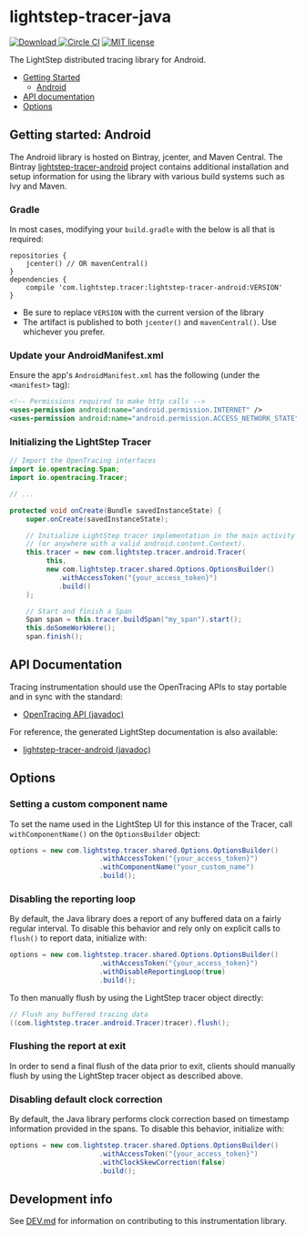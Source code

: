 # lightstep-tracer-java

[ ![Download](https://api.bintray.com/packages/lightstep/maven/lightstep-tracer-android/images/download.svg) ](https://bintray.com/lightstep/maven/) [![Circle CI](https://circleci.com/gh/lightstep/lightstep-tracer-java.svg?style=shield)](https://circleci.com/gh/lightstep/lightstep-tracer-java) [![MIT license](http://img.shields.io/badge/license-MIT-blue.svg)](http://opensource.org/licenses/MIT)

The LightStep distributed tracing library for Android.

* [Getting Started](#getting-started)
  * [Android](#getting-started-android)
* [API documentation](#apidocs)
* [Options](#options)

<a name="#getting-started"></a>
<a name="#getting-started-android"></a>

## Getting started: Android

The Android library is hosted on Bintray, jcenter, and Maven Central. The Bintray [lightstep-tracer-android](https://bintray.com/lightstep/maven/lightstep-tracer-android/view) project contains additional installation and setup information for using the library with various build systems such as Ivy and Maven.

### Gradle

In most cases, modifying your `build.gradle` with the below is all that is required:

```
repositories {
    jcenter() // OR mavenCentral()
}
dependencies {
    compile 'com.lightstep.tracer:lightstep-tracer-android:VERSION'
}
```

* Be sure to replace `VERSION` with the current version of the library
* The artifact is published to both `jcenter()` and `mavenCentral()`. Use whichever you prefer.

### Update your AndroidManifest.xml

Ensure the app's `AndroidManifest.xml` has the following (under the `<manifest>` tag):

```xml
<!-- Permissions required to make http calls -->
<uses-permission android:name="android.permission.INTERNET" />
<uses-permission android:name="android.permission.ACCESS_NETWORK_STATE" />
```

### Initializing the LightStep Tracer


```java
// Import the OpenTracing interfaces
import io.opentracing.Span;
import io.opentracing.Tracer;

// ...

protected void onCreate(Bundle savedInstanceState) {
    super.onCreate(savedInstanceState);

    // Initialize LightStep tracer implementation in the main activity
    // (or anywhere with a valid android.content.Context).
    this.tracer = new com.lightstep.tracer.android.Tracer(
         this,
         new com.lightstep.tracer.shared.Options.OptionsBuilder()
            .withAccessToken("{your_access_token}")
            .build()
    );

    // Start and finish a Span
    Span span = this.tracer.buildSpan("my_span").start();
    this.doSomeWorkHere();
    span.finish();
```

<a name="apidocs"></a>
## API Documentation

Tracing instrumentation should use the OpenTracing APIs to stay portable and in sync with the standard:

* [OpenTracing API (javadoc)](http://javadoc.io/doc/io.opentracing/opentracing-api)


For reference, the generated LightStep documentation is also available:

* [lightstep-tracer-android (javadoc)](http://javadoc.io/doc/com.lightstep.tracer/lightstep-tracer-android)

## Options

### Setting a custom component name

To set the name used in the LightStep UI for this instance of the Tracer, call `withComponentName()` on the `OptionsBuilder` object:

```java
options = new com.lightstep.tracer.shared.Options.OptionsBuilder()
                      .withAccessToken("{your_access_token}")
                      .withComponentName("your_custom_name")
                      .build();

```

### Disabling the reporting loop

By default, the Java library does a report of any buffered data on a fairly regular interval. To disable this behavior and rely only on explicit calls to `flush()` to report data, initialize with:

```java
options = new com.lightstep.tracer.shared.Options.OptionsBuilder()
                      .withAccessToken("{your_access_token}")
                      .withDisableReportingLoop(true)
                      .build();
```

To then manually flush by using the LightStep tracer object directly:

```java
// Flush any buffered tracing data
((com.lightstep.tracer.android.Tracer)tracer).flush();
```

### Flushing the report at exit

In order to send a final flush of the data prior to exit, clients should manually flush by using the LightStep tracer object as described above.

### Disabling default clock correction

By default, the Java library performs clock correction based on timestamp information provided in the spans. To disable this behavior, initialize with: 

```java
options = new com.lightstep.tracer.shared.Options.OptionsBuilder()
                      .withAccessToken("{your_access_token}")
                      .withClockSkewCorrection(false)
                      .build();
```

## Development info

See [DEV.md](DEV.md) for information on contributing to this instrumentation library.
